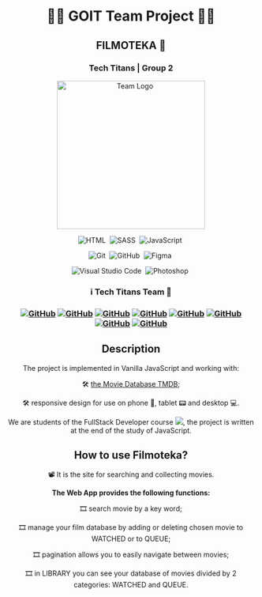 <h1 align="center"> 👨‍💻 GOIT Team Project 👩‍💻 </h1>
<h2 align="center">  FILMOTEKA 🎥 </h2>
<h3 align="center">  Tech Titans | Group 2 </h3>
<div style="text-align: center;"><img src="./src/images/tech-titans.jpg" alt="Team Logo" width="300px" height="300px"></div>

<span align="center">

![HTML](https://img.shields.io/badge/-HTML-05122A?style=flat&logo=HTML5)&nbsp;
![SASS](https://img.shields.io/badge/-SASS-05122A?style=flat&logo=SASS&logoColor=ff69b4)&nbsp;
![JavaScript](https://img.shields.io/badge/-JavaScript-05122A?style=flat&logo=javascript)&nbsp;

![Git](https://img.shields.io/badge/-Git-05122A?style=flat&logo=git)&nbsp;
![GitHub](https://img.shields.io/badge/-GitHub-05122A?style=flat&logo=github)&nbsp;
![Figma](https://img.shields.io/badge/-Figma-05122A?style=flat&logo=figma)&nbsp;

![Visual Studio Code](https://img.shields.io/badge/-Visual%20Studio%20Code-05122A?style=flat&logo=visual-studio-code&logoColor=007ACC)&nbsp;
![Photoshop](https://img.shields.io/badge/-Photoshop-05122A?style=flat&logo=photoshop)&nbsp;
</span>

<h3 align="center"> ℹ️  Tech Titans Team  🚀 <h3>
   
<span align="center">

<a align="center" href="https://github.com/yhanz15">![GitHub](https://img.shields.io/badge/-Yhanz-05122A?style=flat&logo=github)</a>
<a align="center" href="https://github.com/aprilespiritu">![GitHub](https://img.shields.io/badge/-April-05122A?style=flat&logo=github)</a>
<a align="center" href="https://github.com/JuliusB-ui">![GitHub](https://img.shields.io/badge/-Julius-05122A?style=flat&logo=github)</a>
<a align="center" href="https://github.com/king-dato">![GitHub](https://img.shields.io/badge/-Martin-05122A?style=flat&logo=github)</a>
<a align="center" href="https://github.com/lukamatcha12">![GitHub](https://img.shields.io/badge/-Jansen-05122A?style=flat&logo=github)</a>
<a align="center" href="https://github.com/marichiiin">![GitHub](https://img.shields.io/badge/-MJ-05122A?style=flat&logo=github)</a>
<a align="center" href="https://github.com/romulopahuyo">![GitHub](https://img.shields.io/badge/-Romulo-05122A?style=flat&logo=github)</a>
<a align="center" href="https://github.com/jonsalazar09">![GitHub](https://img.shields.io/badge/-Jon-05122A?style=flat&logo=github)</a>

</span>

## Description

The project is implemented in Vanilla JavaScript and working with:

🛠 [the Movie Database TMDB](https://www.themoviedb.org/);

🛠 responsive design for use on phone 📱, tablet 📟 and desktop 💻.

We are students of the FullStack Developer course
[<img src="https://img.shields.io/badge/Go-IT-orange" />](https://goit.ua), the
project is written at the end of the study of JavaScript.

## How to use Filmoteka?

📽 It is the site for searching and collecting movies.

**The Web App provides the following functions:**

🎞 search movie by a key word;

🎞 manage your film database by adding or deleting chosen movie to WATCHED or to
QUEUE;

🎞 pagination allows you to easily navigate between movies;

🎞 in LIBRARY you can see your database of movies divided by 2 categories:
WATCHED and QUEUE.
